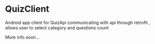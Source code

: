 # QuizClient

<p>Android app client for QuizApi communicating with api through retrofit , allows user to select category and questions count</p>
<p>More info soon...</p>
